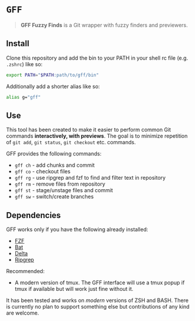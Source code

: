 # `GFF`

> __GFF Fuzzy Finds__ is a Git wrapper with fuzzy finders and previewers.

## Install

Clone this repository and add the bin to your PATH in your shell rc file (e.g. `.zshrc`) like so:
```bash
export PATH="$PATH:path/to/gff/bin"
```
Additionally add a shorter alias like so:
```bash
alias g="gff"
```

## Use

This tool has been created to make it easier to perform common Git commands __interactively, with previews__. The goal is to minimize repetition of `git add`, `git status`, `git checkout` etc. commands.

GFF provides the following commands:
* `gff ch` - add chunks and commit
* `gff co` - checkout files
* `gff rg` - use ripgrep and fzf to find and filter text in repository
* `gff rm` - remove files from repository
* `gff st` - stage/unstage files and commit
* `gff sw` - switch/create branches

## Dependencies

GFF works only if you have the following already installed:

* [FZF](https://github.com/junegunn/fzf)
* [Bat](https://github.com/sharkdp/bat)
* [Delta](https://github.com/dandavison/delta)
* [Ripgrep](https://github.com/BurntSushi/ripgrep)

Recommended:
* A modern version of tmux. The GFF interface will use a tmux popup if tmux if available but will work just fine without it.

It has been tested and works on _modern_ versions of ZSH and BASH. There is currently no plan to support something else but contributions of any kind are welcome.